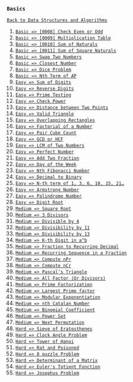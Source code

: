 ### `Basics`

[`Back to Data Structures and Algorithms`](../readme.md)

1. [`Basic => [0008] Check Even or Odd`](problems/0008-check-even-or-odd.md)
2. [`Basic => [0009] Multiplication Table`](problems/0009-multiplication-table.md)
3. [`Basic => [0010] Sum of Naturals`](problems/0010-find-sum.md)
4. [`Basic => [0011] Sum of Square Naturals`](problems/0011-sum-of-squares-of-first-n-natural-numbers.md)
5. [`Basic => Swap Two Numbers`]()
6. [`Basic => Closest Number`]()
7. [`Basic => Dice Problem`]()
8. [`Basic => Nth Term of AP`]()
9. [`Easy => Sum of Digits`]()
10. [`Easy => Reverse Digits`]()
11. [`Easy => Prime Testing`]()
12. [`Easy => Check Power`]()
13. [`Easy => Distance between Two Points`]()
14. [`Easy => Valid Triangle`]()
15. [`Easy => Overlapping Rectangles`]()
16. [`Easy => Factorial of a Number`]()
17. [`Easy => Pair Cube Count`]()
18. [`Easy => GCD or HCF`]()
19. [`Easy => LCM of Two Numbers`]()
20. [`Easy => Perfect Number`]()
21. [`Easy => Add Two Fraction`]()
22. [`Easy => Day of the Week`]()
23. [`Easy => Nth Fibonacci Number`]()
24. [`Easy => Decimal to Binary`]()
25. [`Easy => N-th term of 1, 3, 6, 10, 15, 21…`]()
26. [`Easy => Armstrong Number`]()
27. [`Easy => Palindrome Number`]()
28. [`Easy => Digit Root`]()
29. [`Medium => Square Root`]()
30. [`Medium => 3 Divisors`]()
31. [`Medium => Divisible by 4`]()
32. [`Medium => Divisibility by 11`]()
33. [`Medium => Divisibility by 13`]()
34. [`Medium => K-th Digit in a^b`]()
35. [`Medium => Fraction to Recurring Decimal`]()
36. [`Medium => Recurring Sequence in a Fraction`]()
37. [`Medium => Compute nPr`]()
38. [`Medium => Compute nCr`]()
39. [`Medium => Pascal’s Triangle`]()
40. [`Medium => All Factor (Or Divisors)`]()
41. [`Medium => Prime Factorization`]()
42. [`Medium => Largest Prime factor`]()
43. [`Medium => Modular Exponentiation`]()
44. [`Medium => nth Catalan Number`]()
45. [`Medium => Binomial Coefficient`]()
46. [`Medium => Power Set`]()
47. [`Medium => Next Permutation`]()
48. [`Hard => Sieve of Eratosthenes`]()
49. [`Hard => Clock Angle Problem`]()
50. [`Hard => Tower of Hanoi`]()
51. [`Hard => Rat and Poisoned`]()
52. [`Hard => 8 puzzle Problem`]()
53. [`Hard => Determinant of a Matrix`]()
54. [`Hard => Euler's Totient Function`]()
55. [`Hard => Josephus Problem`]()
